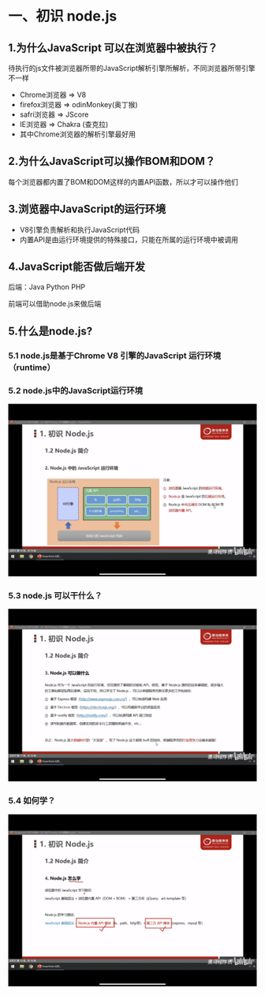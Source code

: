 # 一、初识 node.js

## 1.为什么JavaScript 可以在浏览器中被执行？

待执行的js文件被浏览器所带的JavaScript解析引擎所解析，不同浏览器所带引擎不一样

* Chrome浏览器  =>  V8
* firefox浏览器  =>  odinMonkey(奥丁猴)
* safri浏览器  =>  JScore
* IE浏览器  =>  Chakra (查克拉)
* 其中Chrome浏览器的解析引擎最好用

## 2.为什么JavaScript可以操作BOM和DOM？

每个浏览器都内置了BOM和DOM这样的内置API函数，所以才可以操作他们

## 3.浏览器中JavaScript的运行环境

* V8引擎负责解析和执行JavaScript代码
* 内置API是由运行环境提供的特殊接口，只能在所属的运行环境中被调用

## 4.JavaScript能否做后端开发

后端：Java  Python  PHP

前端可以借助node.js来做后端

## 5.什么是node.js?

### 5.1 node.js是基于Chrome V8 引擎的JavaScript 运行环境（runtime）

### 5.2 node.js中的JavaScript运行环境

![](img/node.js中js的运行环境.png)

### 5.3 node.js 可以干什么？

![](img/可以做什么？.png)

### 5.4 如何学？

![](img/怎么学？.png)

